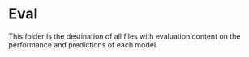 # Eval

This folder is the destination of all files with evaluation content on the performance and predictions of each model.